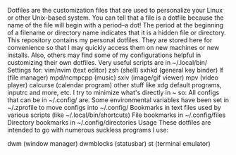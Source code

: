 Dotfiles are the customization files that are used to personalize your Linux or other Unix-based system.  You can tell that a file is a dotfile because the name of the file will begin with a period–a dot!  The period at the beginning of a filename or directory name indicates that it is a hidden file or directory.  This repository contains my personal dotfiles.  They are stored here for convenience so that I may quickly access them on new machines or new installs.  Also, others may find some of my configurations helpful in customizing their own dotfiles.
Very useful scripts are in ~/.local/bin/
Settings for:
vim/nvim (text editor)
zsh (shell)
sxhkd (general key binder)
lf (file manager)
mpd/ncmpcpp (music)
sxiv (image/gif viewer)
mpv (video player)
calcurse (calendar program)
other stuff like xdg default programs, inputrc and more, etc.
I try to minimize what's directly in ~ so:
All configs that can be in ~/.config/ are.
Some environmental variables have been set in ~/.zprofile to move configs into ~/.config/
Bookmarks in text files used by various scripts (like ~/.local/bin/shortcuts)
File bookmarks in ~/.config/files
Directory bookmarks in ~/.config/directories
Usage
These dotfiles are intended to go with numerous suckless programs I use:

dwm (window manager)
dwmblocks (statusbar)
st (terminal emulator)

